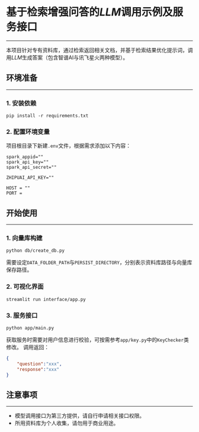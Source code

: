 # 基于检索增强问答的$LLM$调用示例及服务接口

-----

本项目针对专有资料库，通过检索返回相关文档，并基于检索结果优化提示词，调用$LLM$生成答案（包含智谱AI与讯飞星火两种模型）。

## 环境准备
-----
### 1. 安装依赖
```shell
pip install -r requirements.txt
```

### 2. 配置环境变量
项目根目录下新建`.env`文件，根据需求添加以下内容：
```shell
spark_appid=""
spark_api_key=""
spark_api_secret=""

ZHIPUAI_API_KEY=""

HOST = ""
PORT = 
```

## 开始使用
-----
### 1. 向量库构建
```
python db/create_db.py
```
需要设定`DATA_FOLDER_PATH`与`PERSIST_DIRECTORY`，分别表示资料库路径与向量库保存路径。

### 2. 可视化界面
```shell
streamlit run interface/app.py
```

### 3. 服务接口
```shell
python app/main.py
```
获取服务时需要对用户信息进行校验，可按需参考`app/key.py`中的`KeyChecker`类修改。
调用返回：
```json
{
    "question":"xxx",
    "response":"xxx"
}
```

## 注意事项
-----
- 模型调用接口为第三方提供，请自行申请相关接口权限。
- 所用资料库为个人收集，请勿用于商业用途。